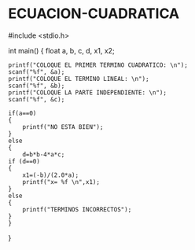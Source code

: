 # ECUACION-CUADRATICA
#include <stdio.h>

int main()
{
    float a, b, c, d, x1, x2;

    printf("COLOQUE EL PRIMER TERMINO CUADRATICO: \n");
    scanf("%f", &a);
    printf("COLOQUE EL TERMINO LINEAL: \n");
    scanf("%f", &b);
    printf("COLOQUE LA PARTE INDEPENDIENTE: \n");
    scanf("%f", &c);

    if(a==0)
    {
        printf("NO ESTA BIEN");
    }
    else
    {
        d=b*b-4*a*c;
    if (d==0)
    {
        x1=(-b)/(2.0*a);
        printf("x= %f \n",x1);
    }
    else
    {
        printf("TERMINOS INCORRECTOS");
    }
    }
}
